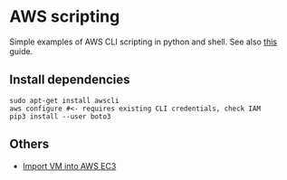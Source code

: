# AWS scripting
Simple examples of AWS CLI scripting in python and shell.
See also [this](https://boto3.amazonaws.com/v1/documentation/api/latest/guide/quickstart.html) guide.

## Install dependencies
```
sudo apt-get install awscli
aws configure #<- requires existing CLI credentials, check IAM
pip3 install --user boto3 
```

## Others
* [Import VM into AWS EC3](Import-VM-to-AWS.md)
